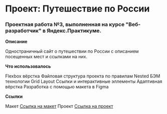 # Проект: Путешествие по России

### Проектная работа №3, выполненная на курсе "Веб-разработчик" в Яндекс.Практикуме.

**Описание**

Одностраничный сайт о путешествии по России с описанием посещенных мест и ссылками на них.

**Что использовалось**

Flexbox вёрстка 
Файловая структура проекта по правилам Nested БЭМ
технологии Grid Layout
Ссылки и интерактивные эллементы
Адаптивная вёрстка
Разработка с помощью макета в Figma

**Ссылки**

Макет [Ссылка на макет](https://www.figma.com/file/5S2WSbEFL6awjVWJ0NWL8Q/Sprint-3_-Russia-_-desktop-%2B-mobile?node-id=28503%3A0)
Проект [Ссылка на проект](https://GladkovaElizaveta/github.io/russian-travel/)

